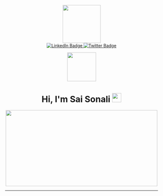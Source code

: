 <div id="header" align="center">
  <img src="https://media.giphy.com/media/paTz7UZbPfTZFRYnnB/giphy.gif" width="125"/>
</div>
<div id="badges" align="center">
  <a href="https://www.linkedin.com/in/sai-sonali-63a402195/">
    <img src="https://img.shields.io/badge/LinkedIn-blue?style=for-the-badge&logo=linkedin&logoColor=white" alt="LinkedIn Badge"/>
  </a>
  <a href="https://twitter.com/saisonali_d">
    <img src="https://img.shields.io/badge/Twitter-blue?style=for-the-badge&logo=twitter&logoColor=white" alt="Twitter Badge"/>
  </a>
</div>
<p align="center"><img src="https://komarev.com/ghpvc/?username=sonali-dudekula&style=flat-square&color=red" alt="" width="95"/>
<h1 align="center">
   Hi, I'm Sai Sonali
  <img src="https://media.giphy.com/media/hvRJCLFzcasrR4ia7z/giphy.gif" width="30px"/>
</h1>
<div align="center">
  <img src="https://media.giphy.com/media/L1R1tvI9svkIWwpVYr/giphy.gif" width="500" height="250"/>
</div>

---




<!--https://media.giphy.com/media/dWesBcTLavkZuG35MI/giphy.gif
https://media.giphy.com/media/SWoSkN6DxTszqIKEqv/giphy.gif
https://media.giphy.com/media/hpXdHPfFI5wTABdDx9/giphy.gif
https://media.giphy.com/media/h408T6Y5GfmXBKW62l/giphy.gif
https://media.giphy.com/media/L1R1tvI9svkIWwpVYr/giphy.gif













































<!--# SAI SONALI
## Hi there 👋
#### I am Sai Sonali. I am familiar with frontend web development, python, and machine learning. I am an opensource enthusiastic. I am always passionate in exploring and learning new technologies. Tech enthusiastic.


- 🔭 I’m currently working on frontend web development.
- 🌱 I’m currently learning ML.
- 👯 I’m looking to collaborate on opensource projects. 
- 🤔 I’m looking for help with internships.
- 💬 Ask me about python, web development, machine learning.
- 📫 How to reach me: sonalisai.1012@gmail.com
- 😄 Pronouns: She/Her.
- ⚡ Fun fact: Love listening to music.

<!--
**sonali-dudekula/sonali-dudekula** is a ✨ _special_ ✨ repository because its `README.md` (this file) appears on your GitHub profile.

Here are some ideas to get you started:

- 🔭 I’m currently working on ...
- 🌱 I’m currently learning ...
- 👯 I’m looking to collaborate on ...
- 🤔 I’m looking for help with ...
- 💬 Ask me about ...
- 📫 How to reach me: ...
- 😄 Pronouns: ...
- ⚡ Fun fact: ...
-->
